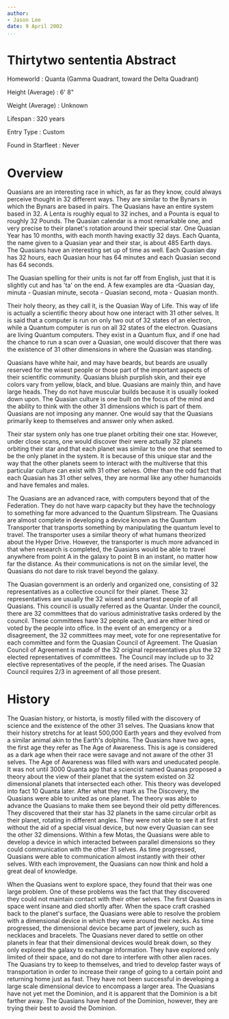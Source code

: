 ```yaml
---
author:
- Jason Lee
date: 9 April 2002
...
```


Thirtytwo sententia
Abstract
========

Homeworld
:   Quanta (Gamma Quadrant, toward the Delta Quadrant)

Height (Average)
:   6' 8"

Weight (Average)
:   Unknown

Lifespan
:   320 years

Entry Type
:   Custom

Found in Starfleet
:   Never

Overview
========

Quasians are an interesting race in which, as far as they know, could
always perceive thought in 32 different ways. They are similar to the
Bynars in which the Bynars are based in pairs. The Quasians have an
entire system based in 32. A Lenta is roughly equal to 32 inches, and a
Pounta is equal to roughly 32 Pounds. The Quasian calendar is a most
remarkable one, and very precise to their planet's rotation around their
special star. One Quasian Year has 10 months, with each month having
exactly 32 days. Each Quanta, the name given to a Quasian year and their
star, is about 485 Earth days. The Quasians have an interesting set up
of time as well. Each Quasian day has 32 hours, each Quasian hour has 64
minutes and each Quasian second has 64 seconds.

The Quasian spelling for their units is not far off from English, just
that it is slightly cut and has 'ta' on the end. A few examples are dta
-Quasian day, minuta - Quasian minute, secota - Quasian second, mota -
Quasian month.

Their holy theory, as they call it, is the Quasian Way of Life. This way
of life is actually a scientific theory about how one interact with 31
other selves. It is said that a computer is run on only two out of 32
states of an electron, while a Quantum computer is run on all 32 states
of the electron. Quasians are living Quantum computers. They exist in a
Quantum flux, and if one had the chance to run a scan over a Quasian,
one would discover that there was the existence of 31 other dimensions
in where the Quasian was standing.

Quasians have white hair, and may have beards, but beards are usually
reserved for the wisest people or those part of the important aspects of
their scientific community. Quasians bluish purplish skin, and their eye
colors vary from yellow, black, and blue. Quasians are mainly thin, and
have large heads. They do not have muscular builds because it is usually
looked down upon. The Quasian culture is one built on the focus of the
mind and the ability to think with the other 31 dimensions which is part
of them. Quasians are not imposing any manner. One would say that the
Quasians primarily keep to themselves and answer only when asked.

Their star system only has one true planet orbiting their one star.
However, under close scans, one would discover their were actually 32
planets orbiting their star and that each planet was similar to the one
that seemed to be the only planet in the system. It is because of this
unique star and the way that the other planets seem to interact with the
multiverse that this particular culture can exist with 31 other selves.
Other than the odd fact that each Quasian has 31 other selves, they are
normal like any other humanoids and have females and males.

The Quasians are an advanced race, with computers beyond that of the
Federation. They do not have warp capacity but they have the technology
to something far more advanced to the Quantum Slipstream. The Quasians
are almost complete in developing a device known as the Quantum
Transporter that transports something by manipulating the quantum level
to travel. The transporter uses a similar theory of what humans
theorized about the Hyper Drive. However, the transporter is much more
advanced in that when research is completed, the Quasians would be able
to travel anywhere from point A in the galaxy to point B in an instant,
no matter how far the distance. As their communications is not on the
similar level, the Quasians do not dare to risk travel beyond the
galaxy.

The Quasian government is an orderly and organized one, consisting of 32
representatives as a collective council for their planet. These 32
representatives are usually the 32 wisest and smartest people of all
Quasians. This council is usually referred as the Quantar. Under the
council, there are 32 committees that do various administrative tasks
ordered by the council. These committees have 32 people each, and are
either hired or voted by the people into office. In the event of an
emergency or a disagreement, the 32 committees may meet, vote for one
representative for each committee and form the Quasian Council of
Agreement. The Quasian Council of Agreement is made of the 32 original
representatives plus the 32 elected representatives of committees. The
Council may include up to 32 elective representatives of the people, if
the need arises. The Quasian Council requires 2/3 in agreement of all
those present.

History
=======

The Quasian history, or historta, is mostly filled with the discovery of
science and the existence of the other 31 selves. The Quasians know that
their history stretchs for at least 500,000 Earth years and they evolved
from a similar animal akin to the Earth's dolphins. The Quasians have
two ages, the first age they refer as The Age of Awareness. This is age
is considered as a dark age when their race were savage and not aware of
the other 31 selves. The Age of Awareness was filled with wars and
uneducated people. It was not until 3000 Quanta ago that a sciencist
named Quanas proposed a theory about the view of their planet that the
system existed on 32 dimensional planets that intersected each other.
This theory was developed into fact 10 Quanta later. After what they
mark as The Discovery, the Quasians were able to united as one planet.
The theory was able to advance the Quasians to make them see beyond
their old petty differences. They discovered that their star has 32
planets in the same circular orbit as their planet, rotating in
different angles. They were not able to see it at first without the aid
of a special visual device, but now every Quasian can see the other 32
dimensions. Within a few Motas, the Quasians were able to develop a
device in which interacted between parallel dimensions so they could
communication with the other 31 selves. As time progressed, Quasians
were able to communication almost instantly with their other selves.
With each improvement, the Quasians can now think and hold a great deal
of knowledge.

When the Quasians went to explore space, they found that their was one
large problem. One of these problems was the fact that they discovered
they could not maintain contact with their other selves. The first
Quasians in space went insane and died shortly after. When the space
craft crashed back to the planet's surface, the Quasians were able to
resolve the problem with a dimensional device in which they were around
their necks. As time progressed, the dimensional device became part of
jewelery, such as necklaces and bracelets. The Quasians never dared to
settle on other planets in fear that their dimensional devices would
break down, so they only explored the galaxy to exchange information.
They have explored only limited of their space, and do not dare to
interfere with other alien races. The Quasians try to keep to
themselves, and tried to develop faster ways of transportation in order
to increase their range of going to a certain point and returning home
just as fast. They have not been successful in developing a large scale
dimensional device to encompass a larger area. The Quasians have not yet
met the Dominion, and it is apparent that the Dominion is a bit farther
away. The Quasians have heard of the Dominion, however, they are trying
their best to avoid the Dominion.
